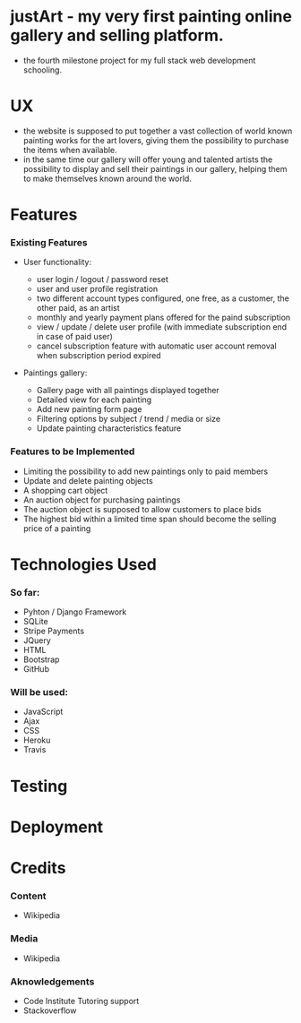 # justArt - my very first painting online gallery and selling platform.

- the fourth milestone project for my full stack web development schooling.

# UX

- the website is supposed to put together a vast collection of world known painting works for the art lovers, giving them the possibility to purchase the items when available.
- in the same time our gallery will offer young and talented artists the possibility to display and sell their paintings in our gallery, helping them to make themselves known around the world.

# Features

### Existing Features

- User functionality:

    - user login / logout / password reset
    - user and user profile registration
    - two different account types configured, one free, as a customer, the other paid, as an artist
    - monthly and yearly payment plans offered for the paind subscription
    - view / update / delete user profile (with immediate subscription end in case of paid user)
    - cancel subscription feature with automatic user account removal when subscription period expired

- Paintings gallery:

    - Gallery page with all paintings displayed together
    - Detailed view for each painting
    - Add new painting form page
    - Filtering options by subject / trend / media or size
    - Update painting characteristics feature

### Features to be Implemented

- Limiting the possibility to add new paintings only to paid members
- Update and delete painting objects
- A shopping cart object
- An auction object for purchasing paintings
- The auction object is supposed to allow customers to place bids
- The highest bid within a limited time span should become the selling price of a painting

# Technologies Used

### So far:

- Pyhton / Django Framework
- SQLite
- Stripe Payments
- JQuery
- HTML
- Bootstrap
- GitHub

### Will be used:

- JavaScript
- Ajax
- CSS
- Heroku
- Travis

# Testing
    
# Deployment

# Credits

### Content

- Wikipedia

### Media

- Wikipedia

### Aknowledgements

- Code Institute Tutoring support
- Stackoverflow